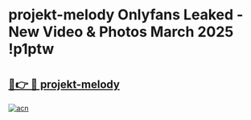 # projekt-melody Onlyfans Leaked - New Video & Photos March 2025 !p1ptw

# <h2><a href="https://mnxny0.iuczelnia.edu.pl?title=projekt-melody&ref=p1ptw">🔗👉 🔴 projekt-melody</a></h2>

[![acn](https://github.com/user-attachments/assets/0f9c940e-d8b0-45ae-aac7-cd30a18b3e1c)](https://mnxny0.iuczelnia.edu.pl?title=projekt-melody&ref=p1ptw)

